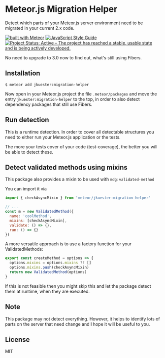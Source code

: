 # Meteor.js Migration Helper

Detect which parts of your Meteor.js server environment need to be
migrated in your current 2.x code.

[![built with Meteor](https://img.shields.io/badge/Meteor-package-green?logo=meteor&logoColor=white)](https://packosphere.com/jkuester/migration-helper)
[![JavaScript Style Guide](https://img.shields.io/badge/code_style-standard-brightgreen.svg)](https://standardjs.com)
[![Project Status: Active – The project has reached a stable, usable state and is being actively developed.](https://www.repostatus.org/badges/latest/active.svg)](https://www.repostatus.org/#active)


No need to upgrade to 3.0 now to find out, what's still using Fibers.

## Installation

```shell
$ meteor add jkuester:migration-helper
```

Now open in your Meteor.js project the file `.meteor/packages`
and move the entry `jkuester:migration-helper` to the top, in order
to also detect dependency packages that still use Fibers.

## Run detection

This is a runtime detection. In order to cover all detectable 
structures you need to either run your Meteor.js application
or the tests.

The more your tests cover of your code (test-coverage),
the better you will be able to detect these.

## Detect validated methods using mixins

This package also provides a mixin to be used
with `mdg:validated-method` 

You can import it via

```js
import { checkAsyncMixin } from 'meteor/jkuester:migration-helper'

// ...
const m = new ValidatedMethod({
  name: 'coolMethod',
  mixins: [checkAsyncMixin],
  validate: () => {},
  run: () => {}
})
```

A more versatile approach is to use a factory function for your ValidatedMethods:

```js
export const createMethod = options => {
  options.mixins = options.mixins ?? []
  options.mixins.push(checkAsyncMixin)
  return new ValidatedMethod(options)
}
```

If this is not feasible then you might skip this and let the package detect
them at runtime, when they are executed.

## Note

This package may not detect everything. However, it helps
to identify lots of parts on the server that need change and I hope
it will be useful to you.

## License

MIT

